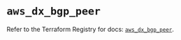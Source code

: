 # `aws_dx_bgp_peer`

Refer to the Terraform Registry for docs: [`aws_dx_bgp_peer`](https://registry.terraform.io/providers/hashicorp/aws/4.67.0/docs/resources/dx_bgp_peer).
